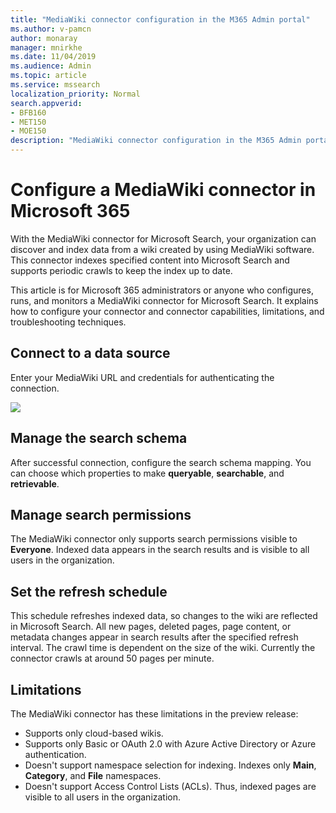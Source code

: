 ```yaml
---
title: "MediaWiki connector configuration in the M365 Admin portal"
ms.author: v-pamcn
author: monaray
manager: mnirkhe
ms.date: 11/04/2019
ms.audience: Admin
ms.topic: article
ms.service: mssearch
localization_priority: Normal
search.appverid:
- BFB160
- MET150
- MOE150
description: "MediaWiki connector configuration in the M365 Admin portal."
---
```


# Configure a MediaWiki connector in Microsoft 365

With the MediaWiki connector for Microsoft Search, your organization can discover and index data from a wiki created by using MediaWiki software. This connector indexes specified content into Microsoft Search and supports periodic crawls to keep the index up to date.

This article is for Microsoft 365 administrators or anyone who configures, runs, and monitors a MediaWiki connector for Microsoft Search. It explains how to configure your connector and connector capabilities, limitations, and troubleshooting techniques.

## Connect to a data source
Enter your MediaWiki URL and credentials for authenticating the connection.

![](media/mediawiki-auth.png)

## Manage the search schema
After successful connection, configure the search schema mapping. You can choose which properties to make **queryable**, **searchable**, and **retrievable**.

## Manage search permissions
The MediaWiki connector only supports search permissions visible to **Everyone**. Indexed data appears in the search results and is visible to all users in the organization.

## Set the refresh schedule 
This schedule refreshes indexed data, so changes to the wiki are reflected in Microsoft Search. All new pages, deleted pages, page content, or metadata changes appear in search results after the specified refresh interval. The crawl time is dependent on the size of the wiki. Currently the connector crawls at around 50 pages per minute.

## Limitations 
The MediaWiki connector has these limitations in the preview release:
* Supports only cloud-based wikis.
* Supports only Basic or OAuth 2.0 with Azure Active Directory or Azure authentication.
* Doesn't support namespace selection for indexing. Indexes only **Main**, **Category**, and **File** namespaces.
* Doesn't support Access Control Lists (ACLs). Thus, indexed pages are visible to all users in the organization.
